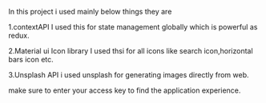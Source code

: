 In this project i used mainly below things they are

1.contextAPI
I used this for state management globally which is powerful as redux.

2.Material ui Icon library
I used thsi for all icons like search icon,horizontal bars icon etc.

3.Unsplash API
i used unsplash for generating images directly from web.

make sure to enter your access key to find the application experience.
